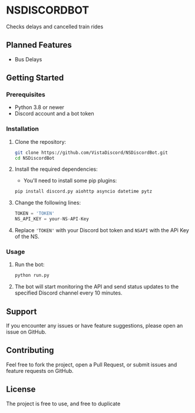 # NSDISCORDBOT

Checks delays and cancelled train rides

## Planned Features

- Bus Delays 

## Getting Started

### Prerequisites

- Python 3.8 or newer
- Discord account and a bot token

### Installation

1. Clone the repository:
    ```bash
    git clone https://github.com/VistaDiscord/NSDiscordBot.git
    cd NSDiscordBot
    ```

2. Install the required dependencies:
    - You'll need to install some pip plugins:
    ```bash
    pip install discord.py aiohttp asyncio datetime pytz
    ```

3. Change the following lines:
    ```python
    TOKEN = 'TOKEN'
    NS_API_KEY = your-NS-API-Key
    ```

4. Replace `'TOKEN'` with your Discord bot token and `NSAPI` with the APi Key of the NS.

### Usage

1. Run the bot:
    ```bash
    python run.py
    ```

2. The bot will start monitoring the API and send status updates to the specified Discord channel every 10 minutes.

## Support

If you encounter any issues or have feature suggestions, please open an issue on GitHub.

## Contributing

Feel free to fork the project, open a Pull Request, or submit issues and feature requests on GitHub.

## License

The project is free to use, and free to duplicate
